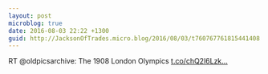```yaml
---
layout: post
microblog: true
date: 2016-08-03 22:22 +1300
guid: http://JacksonOfTrades.micro.blog/2016/08/03/t760767761815441408.html
---
```

RT @oldpicsarchive: The 1908 London Olympics [t.co/chQ2l6Lzk...](https://t.co/chQ2l6Lzkj)
